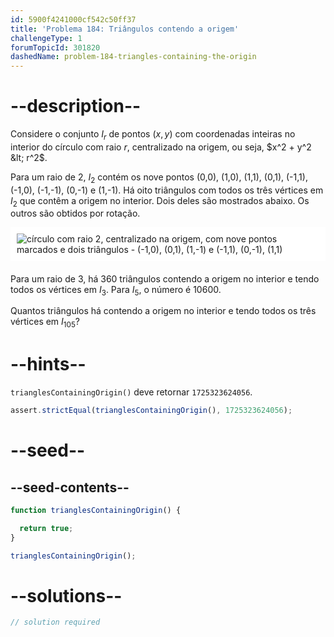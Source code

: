 ```yaml
---
id: 5900f4241000cf542c50ff37
title: 'Problema 184: Triângulos contendo a origem'
challengeType: 1
forumTopicId: 301820
dashedName: problem-184-triangles-containing-the-origin
---
```


# --description--

Considere o conjunto $I_r$ de pontos $(x,y)$ com coordenadas inteiras no interior do círculo com raio $r$, centralizado na origem, ou seja, $x^2 + y^2 &lt; r^2$.

Para um raio de 2, $I_2$ contém os nove pontos (0,0), (1,0), (1,1), (0,1), (-1,1), (-1,0), (-1,-1), (0,-1) e (1,-1). Há oito triângulos com todos os três vértices em $I_2$ que contêm a origem no interior. Dois deles são mostrados abaixo. Os outros são obtidos por rotação.

<img alt="círculo com raio 2, centralizado na origem, com nove pontos marcados e dois triângulos - (-1,0), (0,1), (1,-1) e (-1,1), (0,-1), (1,1)" src="https://cdn.freecodecamp.org/curriculum/project-euler/triangles-containing-the-origin.gif" style="background-color: white; padding: 10px; display: block; margin-right: auto; margin-left: auto; margin-bottom: 1.2rem;" />

Para um raio de 3, há 360 triângulos contendo a origem no interior e tendo todos os vértices em $I_3$. Para $I_5$, o número é 10600.

Quantos triângulos há contendo a origem no interior e tendo todos os três vértices em $I_{105}$?

# --hints--

`trianglesContainingOrigin()` deve retornar `1725323624056`.

```js
assert.strictEqual(trianglesContainingOrigin(), 1725323624056);
```

# --seed--

## --seed-contents--

```js
function trianglesContainingOrigin() {

  return true;
}

trianglesContainingOrigin();
```

# --solutions--

```js
// solution required
```
